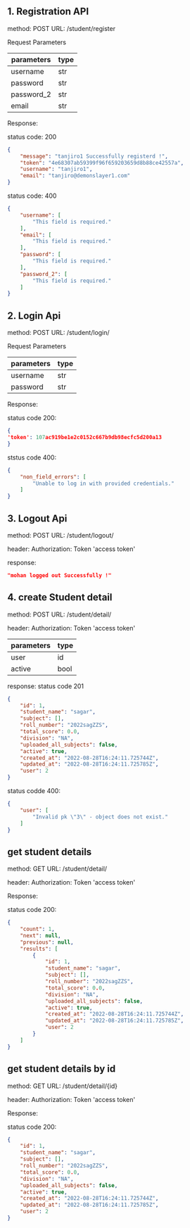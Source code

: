 ## 1. Registration API

method: POST
URL: /student/register

Request Parameters

| parameters     | type       |
| -------------- | -----------|
| username       | str        |
| password       | str        |
| password_2     | str        |
| email          | str        |

Response:

status code: 200

```json
{
    "message": "tanjiro1 Successfully registerd !",
    "token": "4e68307ab59399f96f659203659d8b88ce42557a",
    "username": "tanjiro1",
    "email": "tanjiro@demonslayer1.com"
}
```

status code: 400

```json
{
    "username": [
        "This field is required."
    ],
    "email": [
        "This field is required."
    ],
    "password": [
        "This field is required."
    ],
    "password_2": [
        "This field is required."
    ]
}
```

## 2. Login Api

method: POST
URL: /student/login/

Request Parameters

| parameters     | type       |
| -------------- | -----------|
| username       | str        |
| password       | str        |

Response:

status code 200:

```json
{
'token': 107ac919be1e2c0152c667b9db98ecfc5d200a13
}
```

ststus code 400:

```json
{
    "non_field_errors": [
        "Unable to log in with provided credentials."
    ]
}
```


## 3. Logout Api

method: POST
URL: /student/logout/

header:
Authorization: Token 'access token'

response:

```json
"mohan logged out Successfully !"
```

## 4. create Student detail

method: POST
URL: /student/detail/

header:
Authorization: Token 'access token'


| parameters     | type       |
| -------------- | -----------|
| user           | id         |
| active         | bool       |


response:
status code 201

```json
{
    "id": 1,
    "student_name": "sagar",
    "subject": [],
    "roll_number": "2022sagZZS",
    "total_score": 0.0,
    "division": "NA",
    "uploaded_all_subjects": false,
    "active": true,
    "created_at": "2022-08-28T16:24:11.725744Z",
    "updated_at": "2022-08-28T16:24:11.725785Z",
    "user": 2
}
```

status codde 400:

```json
{
    "user": [
        "Invalid pk \"3\" - object does not exist."
    ]
}
```

## get student details

method: GET
URL: /student/detail/

header:
Authorization: Token 'access token'

Response:

status code 200:

```json
{
    "count": 1,
    "next": null,
    "previous": null,
    "results": [
        {
            "id": 1,
            "student_name": "sagar",
            "subject": [],
            "roll_number": "2022sagZZS",
            "total_score": 0.0,
            "division": "NA",
            "uploaded_all_subjects": false,
            "active": true,
            "created_at": "2022-08-28T16:24:11.725744Z",
            "updated_at": "2022-08-28T16:24:11.725785Z",
            "user": 2
        }
    ]
}
```
## get student details by id

method: GET
URL: /student/detail/{id}

header:
Authorization: Token 'access token'

Response:

status code 200:

```json
{
    "id": 1,
    "student_name": "sagar",
    "subject": [],
    "roll_number": "2022sagZZS",
    "total_score": 0.0,
    "division": "NA",
    "uploaded_all_subjects": false,
    "active": true,
    "created_at": "2022-08-28T16:24:11.725744Z",
    "updated_at": "2022-08-28T16:24:11.725785Z",
    "user": 2
}
```


